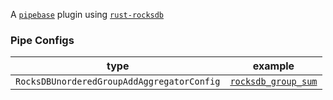 A [`pipebase`] plugin using [`rust-rocksdb`]
### Pipe Configs
| type | example |
| ---- | ------- |
| `RocksDBUnorderedGroupAddAggregatorConfig` | [`rocksdb_group_sum`] |

[`pipebase`]: https://github.com/pipebase/pipebase
[`rust-rocksdb`]: https://github.com/rust-rocksdb/rust-rocksdb
[`rocksdb_group_sum`]: https://github.com/pipebase/pipebase/blob/main/examples/group_sum_rocksdb/catalogs/rocksdb_group_sum.yml